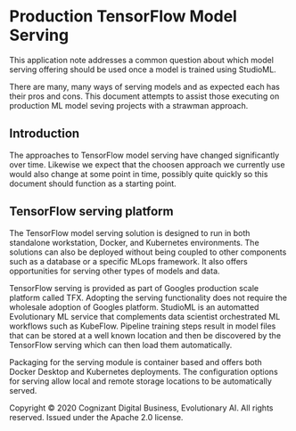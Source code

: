 # Production TensorFlow Model Serving

This application note addresses a common question about which model serving offering should be used once a model is trained using StudioML.

There are many, many ways of serving models and as expected each has their pros and cons.  This document attempts to assist those executing on production ML model seving projects with a strawman approach.

<!--ts-->
<!--te-->

## Introduction

The approaches to TensorFlow model serving have changed significantly over time.  Likewise we expect that the choosen approach we currently use would also change at some point in time, possibly quite quickly so this document should function as a starting point.

## TensorFlow serving platform

The TensorFlow model serving solution is designed to run in both standalone workstation, Docker, and Kubernetes environments.  The solutions can also be deployed without being coupled to other components such as a database or a specific MLops framework.  It also offers opportunities for serving other types of models and data.

TensorFlow serving is provided as part of Googles production scale platform called TFX.  Adopting the serving functionality does not require the wholesale adoption of Googles platform.  StudioML is an automatted Evolutionary ML service that complements data scientist orchestrated ML workflows such as KubeFlow.  Pipeline training steps result in model files that can be stored at a well known location and then be discovered by the TensorFlow serving which can then load them automatically.

Packaging for the serving module is container based and offers both Docker Desktop and Kubernetes deployments.  The configuration options for serving allow local and remote storage locations to be automatically served.

Copyright © 2020 Cognizant Digital Business, Evolutionary AI. All rights reserved. Issued under the Apache 2.0 license.

